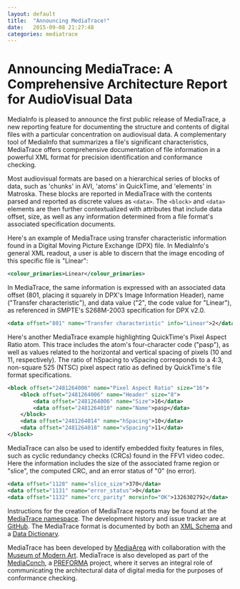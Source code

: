 ```yaml
---
layout: default
title:  "Announcing MediaTrace!"
date:   2015-09-08 21:27:48
categories: mediatrace
---
```


# Announcing MediaTrace: A Comprehensive Architecture Report for AudioVisual Data

MediaInfo is pleased to announce the first public release of MediaTrace, a new reporting feature for documenting the structure and contents of digital files with a particular concentration on audiovisual data. A complementary tool of MediaInfo that summarizes a file's significant characteristics, MediaTrace offers comprehensive documentation of file information in a powerful XML format for precision identification and conformance checking.

Most audiovisual formats are based on a hierarchical series of blocks of data, such as 'chunks' in AVI, 'atoms' in QuickTime, and 'elements' in Matroska. These blocks are reported in MediaTrace with the contents parsed and reported as discrete values as `<data>`. The `<block>` and `<data>` elements are then further contextualized with attributes that include data offset, size, as well as any information determined from a file format's associated specification documents. 
	
Here's an example of MediaTrace using transfer characteristic information found in a Digital Moving Picture Exchange (DPX) file. In MediaInfo's general XML readout, a user is able to discern that the image encoding of this specific file is "Linear":

```xml
<colour_primaries>Linear</colour_primaries>
```

In MediaTrace, the same information is expressed with an associated data offset (801, placing it squarely in DPX's Image Information Header), name ("Transfer characteristic"), and data value ("2", the code value for "Linear"), as referenced in SMPTE's S268M-2003 specification for DPX v2.0.

```xml
<data offset="801" name="Transfer characteristic" info="Linear">2</data>
```

Here's another MediaTrace example highlighting QuickTime's Pixel Aspect Ratio atom. This trace includes the atom's four-character code ("pasp"), as well as values related to the horizontal and vertical spacing of pixels (10 and 11, respectively). The ratio of hSpacing to vSpacing corresponds to a 4:3, non-square 525 (NTSC) pixel aspect ratio as defined by QuickTime's file format specifications. 

```xml
<block offset="2481264006" name="Pixel Aspect Ratio" size="16">
    <block offset="2481264006" name="Header" size="8">
        <data offset="2481264006" name="Size">16</data>
        <data offset="2481264010" name="Name">pasp</data>
    </block>
    <data offset="2481264014" name="hSpacing">10</data>
    <data offset="2481264018" name="vSpacing">11</data>
</block>
```

MediaTrace can also be used to identify embedded fixity features in files, such as cyclic redundancy checks (CRCs) found in the FFV1 video codec. Here the information includes the size of the associated frame region or "slice", the computed CRC, and an error status of "0" (no error).

```xml
<data offset="1128" name="slice_size">370</data>
<data offset="1131" name="error_status">0</data>
<data offset="1132" name="crc_parity" moreinfo="OK">1326302792</data>
```

Instructions for the creation of MediaTrace reports may be found at the [MediaTrace namespace](https://mediaarea.net/mediatrace/). The development history and issue tracker are at [GitHub](https://github.com/MediaArea/MediaTrace). The MediaTrace format is documented by both an [XML Schema](https://mediaarea.net/mediatrace/mediatrace.xsd) and a [Data Dictionary](https://github.com/MediaArea/MediaTrace/blob/master/DataDictionary.md).

MediaTrace has been developed by [MediaArea](https://mediaarea.net) with collaboration with the [Museum of Modern Art](https://www.moma.org). MediaTrace is also developed as part of the [MediaConch](https://mediaarea.net/MediaConch/), a [PREFORMA](http://preforma-project.eu/) project, where it serves an integral role of communicating the architectural data of digital media for the purposes of conformance checking. 
